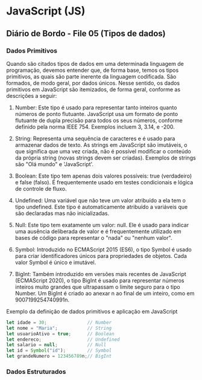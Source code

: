# JavaScript (JS)
## Diário de Bordo - File 05 (Tipos de dados)
### Dados Primitivos

Quando são citados tipos de dados em uma determinada linguagem de programação, devemos entender que, de forma base, temos os tipos primitivos, as quais são parte inerente da linguagem codificada. Sâo formados, de modo geral, por dados únicos.
Nesse sentido, os dados primitivos em JavaScript são itemizados, de forma geral, conforme as descrições a seguir:

1. Number: Este tipo é usado para representar tanto inteiros quanto números de ponto flutuante. JavaScript usa um formato de ponto flutuante de dupla precisão para todos os seus números, conforme definido pela norma IEEE 754. Exemplos incluem 3, 3.14, e -200.

2. String: Representa uma sequência de caracteres e é usado para armazenar dados de texto. As strings em JavaScript são imutáveis, o que significa que uma vez criada, não é possível modificar o conteúdo da própria string (novas strings devem ser criadas). Exemplos de strings são "Olá mundo" e 'JavaScript'.

3. Boolean: Este tipo tem apenas dois valores possíveis: true (verdadeiro) e false (falso). É frequentemente usado em testes condicionais e lógica de controle de fluxo.

4. Undefined: Uma variável que não teve um valor atribuído a ela tem o tipo undefined. Este tipo é automaticamente atribuído a variáveis que são declaradas mas não inicializadas.

5. Null: Este tipo tem exatamente um valor: null. Ele é usado para indicar uma ausência deliberada de valor e é frequentemente utilizado em bases de código para representar o "nada" ou "nenhum valor".

6. Symbol: Introduzido no ECMAScript 2015 (ES6), o tipo Symbol é usado para criar identificadores únicos para propriedades de objetos. Cada valor Symbol é único e imutável.

7. BigInt: Também introduzido em versões mais recentes de JavaScript (ECMAScript 2020), o tipo BigInt é usado para representar números inteiros muito grandes que ultrapassam o limite seguro para o tipo Number. Um BigInt é criado ao anexar n ao final de um inteiro, como em 9007199254740991n.

Exemplo da definição de dados primitivos e aplicação em JavaScript

~~~javascript
let idade = 30;               // Number
let nome = "Maria";           // String
let usuarioAtivo = true;      // Boolean
let endereco;                 // Undefined
let salario = null;           // Null
let id = Symbol("id");        // Symbol
let grandeNumero = 123456789n;// BigInt
~~~


### Dados Estruturados


